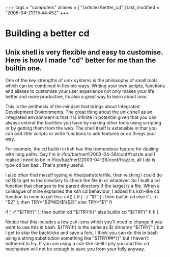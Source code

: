 +++
tags = "computers"
aliases = [ "/articles/better_cd" ]
last_modified = "2006-04-21T15:44:45Z"
+++
# Building a better cd

## Unix shell is very flexible and easy to customise. Here is how I made "cd" better for me than the builtin one.

One of the key strengths of unix systems is the philosophy of small
tools which can be combined in flexible ways. Writing your own scripts,
functions and aliases to customise your user experience not only makes
your life better and more productive, its also a great way to learn
about unix.

This is the antithesis of the mindset that brings about Integrated
Development Environments. The great thing about the unix shell as an
integrated environment is that it is infinite in potential given that
you can always extend the facilities you have by making other tools
using scripting or by getting them from the web. The shell itself is
extensible in that you can add little scripts or write functions to add
features or do things your way.

For example, the cd builtin in ksh has this tremendous feature for
dealing with long paths. Say I'm in
/foo/bar/nerf/2003-04-26/conf/frazzle and I realise I need to be in
/foo/baz/nerf/2003-04-26/conf/frazzle, all I do is type cd bar baz .
That's pretty useful.

I also often find myself typing vi /the/path/to/a/file, then wishing I
could do cd !$ to get to the directory to check the file in or
whatever. So I built a cd function that changes to the parent directory
if the target is a file. When a colleague of mine explained the ksh cd
behaviour, I added his ksh-like cd function to mine to get this:
cd()
{
if [ -z "$1" ] ; then
builtin cd
else
if [ -n "$2" ]; then
TRY="${PWD/$1/$2}"
else
TRY="$1"
fi

if [ -f "${TRY}" ]; then
builtin cd "${TRY:h}"
else
builtin cd "${TRY}"
fi
fi
}

Notice that this includes a few zsh-isms which you'll need to change if
you want to use this in bash. ${TRY:h} is the same as $( dirname
"${TRY}" ) but I get to skip the backticks and save a fork. I think you
can do this in bash using a string substitution something like
"${TRY##*/}" but I haven't bothered to try. If you are using a csh-like
shell I pity you and this cd mechanism will not be enough to save you
from your folly anyway.

[1]: http://www.uncarved.com/articles/better_cd
[2]: http://www.uncarved.com/
[3]: http://www.uncarved.com/articles/contact
[4]: http://www.uncarved.com/login/
[5]: http://www.uncarved.com/tags/computers
[6]: mailto:sean@uncarved.com
[7]: http://creativecommons.org/licenses/by-sa/4.0/
